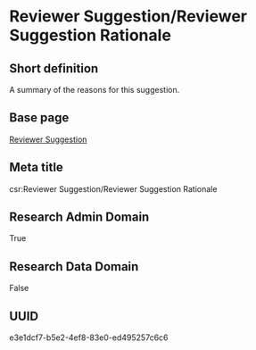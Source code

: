# Reviewer Suggestion/Reviewer Suggestion Rationale
## Short definition
A summary of the reasons for this suggestion.
## Base page
[Reviewer Suggestion](https://github.com/EuroCRIS/CASRAI-Dictionairies/blob/main/Objects/Reviewer%20Suggestion.md)
## Meta title
csr:Reviewer Suggestion/Reviewer Suggestion Rationale
## Research Admin Domain
True
## Research Data Domain
False
## UUID
e3e1dcf7-b5e2-4ef8-83e0-ed495257c6c6

